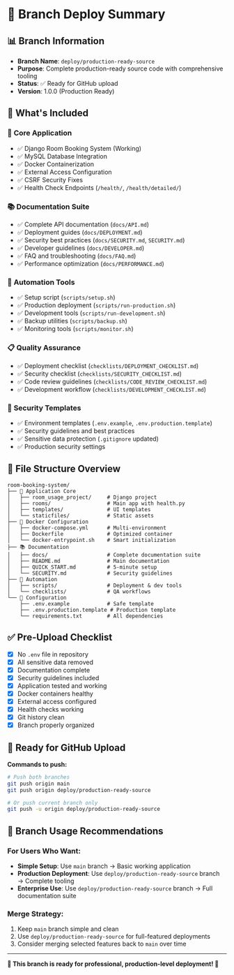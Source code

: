 # 🎯 Branch Deploy Summary

## 📊 Branch Information
- **Branch Name**: `deploy/production-ready-source`
- **Purpose**: Complete production-ready source code with comprehensive tooling
- **Status**: ✅ Ready for GitHub upload
- **Version**: 1.0.0 (Production Ready)

## 🚀 What's Included

### 🔧 **Core Application**
- ✅ Django Room Booking System (Working)
- ✅ MySQL Database Integration
- ✅ Docker Containerization
- ✅ External Access Configuration
- ✅ CSRF Security Fixes
- ✅ Health Check Endpoints (`/health/`, `/health/detailed/`)

### 📚 **Documentation Suite**
- ✅ Complete API documentation (`docs/API.md`)
- ✅ Deployment guides (`docs/DEPLOYMENT.md`)
- ✅ Security best practices (`docs/SECURITY.md`, `SECURITY.md`)
- ✅ Developer guidelines (`docs/DEVELOPER.md`)
- ✅ FAQ and troubleshooting (`docs/FAQ.md`)
- ✅ Performance optimization (`docs/PERFORMANCE.md`)

### 🔧 **Automation Tools**
- ✅ Setup script (`scripts/setup.sh`)
- ✅ Production deployment (`scripts/run-production.sh`)
- ✅ Development tools (`scripts/run-development.sh`)
- ✅ Backup utilities (`scripts/backup.sh`)
- ✅ Monitoring tools (`scripts/monitor.sh`)

### 📋 **Quality Assurance**
- ✅ Deployment checklist (`checklists/DEPLOYMENT_CHECKLIST.md`)
- ✅ Security checklist (`checklists/SECURITY_CHECKLIST.md`)
- ✅ Code review guidelines (`checklists/CODE_REVIEW_CHECKLIST.md`)
- ✅ Development workflow (`checklists/DEVELOPMENT_CHECKLIST.md`)

### 🔐 **Security Templates**
- ✅ Environment templates (`.env.example`, `.env.production.template`)
- ✅ Security guidelines and best practices
- ✅ Sensitive data protection (`.gitignore` updated)
- ✅ Production security settings

## 📁 File Structure Overview

```
room-booking-system/
├── 📱 Application Core
│   ├── room_usage_project/     # Django project
│   ├── rooms/                  # Main app with health.py
│   ├── templates/              # UI templates
│   └── staticfiles/            # Static assets
├── 🐳 Docker Configuration
│   ├── docker-compose.yml      # Multi-environment
│   ├── Dockerfile              # Optimized container
│   └── docker-entrypoint.sh    # Smart initialization
├── 📚 Documentation
│   ├── docs/                   # Complete documentation suite
│   ├── README.md               # Main documentation
│   ├── QUICK_START.md          # 5-minute setup
│   └── SECURITY.md             # Security guidelines
├── 🔧 Automation
│   ├── scripts/                # Deployment & dev tools
│   └── checklists/             # QA workflows
└── 🔐 Configuration
    ├── .env.example            # Safe template
    ├── .env.production.template # Production template
    └── requirements.txt        # All dependencies
```

## ✅ Pre-Upload Checklist

- [x] No `.env` file in repository
- [x] All sensitive data removed
- [x] Documentation complete
- [x] Security guidelines included
- [x] Application tested and working
- [x] Docker containers healthy
- [x] External access configured
- [x] Health checks working
- [x] Git history clean
- [x] Branch properly organized

## 🚀 Ready for GitHub Upload

**Commands to push:**
```bash
# Push both branches
git push origin main
git push origin deploy/production-ready-source

# Or push current branch only
git push -u origin deploy/production-ready-source
```

## 🎯 Branch Usage Recommendations

### For Users Who Want:
- **Simple Setup**: Use `main` branch → Basic working application
- **Production Deployment**: Use `deploy/production-ready-source` branch → Complete tooling
- **Enterprise Use**: Use `deploy/production-ready-source` branch → Full documentation suite

### Merge Strategy:
1. Keep `main` branch simple and clean
2. Use `deploy/production-ready-source` for full-featured deployments
3. Consider merging selected features back to `main` over time

---

**🌟 This branch is ready for professional, production-level deployment! 🌟**
